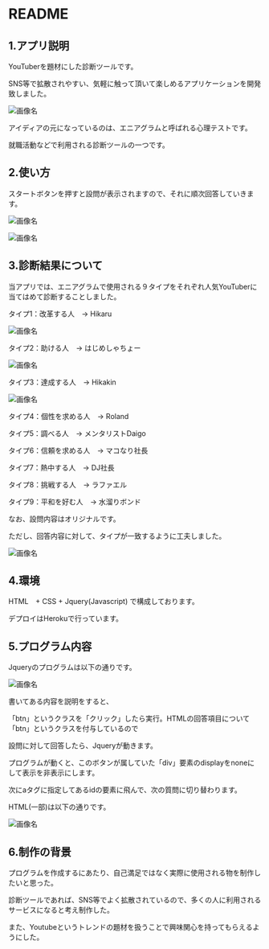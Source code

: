 # README

## 1.アプリ説明

YouTuberを題材にした診断ツールです。

SNS等で拡散されやすい、気軽に触って頂いて楽しめるアプリケーションを開発致しました。

![画像名](https://github.com/hiwa1223/Youtuber-self-analytics/blob/master/YouTuber%E8%87%AA%E5%B7%B1%E5%88%86%E6%9E%901.jpg)

アイディアの元になっているのは、エニアグラムと呼ばれる心理テストです。

就職活動などで利用される診断ツールの一つです。


## 2.使い方

スタートボタンを押すと設問が表示されますので、それに順次回答していきます。

![画像名](https://github.com/hiwa1223/Youtuber-self-analytics/blob/master/Youtube%E8%87%AA%E5%B7%B1%E5%88%86%E6%9E%902.png)

![画像名](https://github.com/hiwa1223/Youtuber-self-analytics/blob/master/Youtuber%E8%87%AA%E5%B7%B1%E5%88%86%E6%9E%904.png)

## 3.診断結果について

当アプリでは、エニアグラムで使用される９タイプをそれぞれ人気YouTuberに当てはめて診断することしました。

タイプ1：改革する人　→ Hikaru

![画像名](https://github.com/hiwa1223/Youtuber-self-analytics/blob/master/%E8%A8%BA%E6%96%AD%E7%B5%90%E6%9E%9C%E3%81%AF%E3%81%97%E3%82%99%E3%82%81%E3%81%97%E3%82%83%E3%81%A1%E3%82%87%E3%83%BC.png)

タイプ2：助ける人　→ はじめしゃちょー

![画像名](https://github.com/hiwa1223/Youtuber-self-analytics/blob/master/%E8%A8%BA%E6%96%AD%E7%B5%90%E6%9E%9C%E3%81%AF%E3%81%97%E3%82%99%E3%82%81%E3%81%97%E3%82%83%E3%81%A1%E3%82%87%E3%83%BC.png)

タイプ3：達成する人　→ Hikakin

![画像名](https://github.com/hiwa1223/Youtuber-self-analytics/blob/master/%E8%A8%BA%E6%96%AD%E7%B5%90%E6%9E%9CHIKAKIN.png)

タイプ4：個性を求める人　→ Roland

タイプ5：調べる人　→ メンタリストDaigo

タイプ6：信頼を求める人　→ マコなり社長

タイプ7：熱中する人　→ DJ社長

タイプ8：挑戦する人　→ ラファエル

タイプ9：平和を好む人　→ 水溜りボンド

なお、設問内容はオリジナルです。

ただし、回答内容に対して、タイプが一致するように工夫しました。

![画像名](https://github.com/hiwa1223/Youtuber-self-analytics/blob/master/Youtuber%E8%87%AA%E5%B7%B1%E5%88%86%E6%9E%90%EF%BC%93.png)

## 4.環境

HTML　+ CSS + Jquery(Javascript) で構成しております。

デプロイはHerokuで行っています。

## 5.プログラム内容

Jqueryのプログラムは以下の通りです。

![画像名](https://github.com/hiwa1223/Youtuber-self-analytics/blob/master/youtuber%E8%87%AA%E5%B7%B1%E5%88%86%E6%9E%90(Jquery).png)

書いてある内容を説明をすると、

「btn」というクラスを「クリック」したら実行。HTMLの回答項目について「btn」というクラスを付与しているので

設問に対して回答したら、Jqueryが動きます。

プログラムが動くと、このボタンが属していた「div」要素のdisplayをnoneにして表示を非表示にします。

次にaタグに指定してあるidの要素に飛んで、次の質問に切り替わります。

HTML(一部)は以下の通りです。

![画像名](https://github.com/hiwa1223/Youtuber-self-analytics/blob/master/Youtuber%E8%87%AA%E5%B7%B1%E5%88%86%E6%9E%90(HTML).png)

## 6.制作の背景

プログラムを作成するにあたり、自己満足ではなく実際に使用される物を制作したいと思った。

診断ツールであれば、SNS等でよく拡散されているので、多くの人に利用されるサービスになると考え制作した。

また、Youtubeというトレンドの題材を扱うことで興味関心を持ってもらえるようにした。
